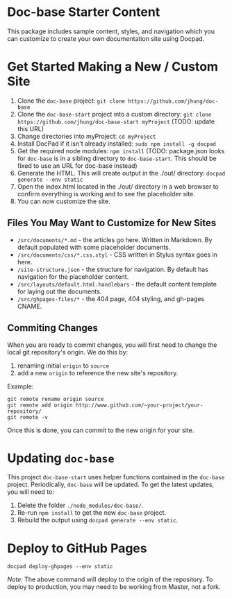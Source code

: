 # Doc-base Starter Content

This package includes sample content, styles, and navigation which you can
customize to create your own documentation site using Docpad.

# Get Started Making a New / Custom Site

1. Clone the `doc-base` project: `git clone https://github.com/jhung/doc-base`
2. Clone the `doc-base-start` project into a custom directory: `git clone https://github.com/jhung/doc-base-start myProject`  (TODO: update this URL)
3. Change directories into myProject: `cd myProject`
4. Install DocPad if it isn't already installed: `sudo npm install -g docpad`
5. Get the required node modules: `npm install` (TODO: package.json looks for `doc-base` is in a sibling directory to `doc-base-start`. This should be fixed to use an URL for doc-base instead)
6. Generate the HTML. This will create output in the ./out/ directory: `docpad generate --env static`
7. Open the index.html located in the ./out/ directory in a web browser to confirm everything is working and to see the placeholder site.
8. You can now customize the site.

## Files You May Want to Customize for New Sites

- `/src/documents/*.md`  - the articles go here. Written in Markdown. By default populated with some placeholder documents.
- `/src/documents/css/*.css.styl` - CSS written in Stylus syntax goes in here.
- `/site-structure.json`  - the structure for navigation. By default has navigation for the placeholder content.
- `/src/layouts/default.html.handlebars` - the default content template for laying out the documents.
- `/src/ghpages-files/*`    - the 404 page, 404 styling, and gh-pages CNAME.

## Commiting Changes

When you are ready to commit changes, you will first need to change the local git repository's origin. We do this by:

1. renaming initial `origin` to `source`
2. add a new `origin` to reference the new site's repository.

Example:
```
git remote rename origin source
git remote add origin http://www.github.com/~your-project/your-repository/
git remote -v
```

Once this is done, you can commit to the new origin for your site.

# Updating `doc-base`

This project `doc-base-start` uses helper functions contained in the `doc-base` project. Periodically, `doc-base` will be updated.
To get the latest updates, you will need to:

1. Delete the folder `./node_modules/doc-base/`.
2. Re-run `npm install` to get the new `doc-base` project.
3. Rebuild the output using `docpad generate --env static`.

# Deploy to GitHub Pages

```
docpad deploy-ghpages --env static
```

*Note:* The above command will deploy to the origin of the repository. To deploy
to production, you may need to be working from Master, not a fork.
